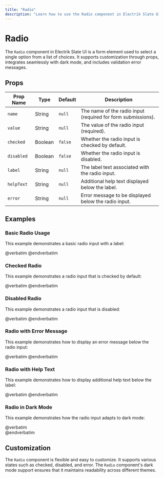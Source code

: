 ```yaml
---
title: "Radio"
description: "Learn how to use the Radio component in Electrik Slate UI"
---
```


# Radio

The `Radio` component in Electrik Slate UI is a form element used to select a single option from a list of choices. It supports customization through props, integrates seamlessly with dark mode, and includes validation error messages.

## Props

| Prop Name  | Type    | Default | Description                                                                                          |
|------------|---------|---------|------------------------------------------------------------------------------------------------------|
| `name`     | String  | `null`  | The name of the radio input (required for form submissions).                                          |
| `value`    | String  | `null`  | The value of the radio input (required).                                                              |
| `checked`  | Boolean | `false` | Whether the radio input is checked by default.                                                        |
| `disabled` | Boolean | `false` | Whether the radio input is disabled.                                                                  |
| `label`    | String  | `null`  | The label text associated with the radio input.                                                       |
| `helpText` | String  | `null`  | Additional help text displayed below the label.                                                       |
| `error`    | String  | `null`  | Error message to be displayed below the radio input.                                                  |

## Examples

### Basic Radio Usage

This example demonstrates a basic radio input with a label:

<x-code-preview>
@verbatim
<!-- Basic Radio Input -->
<x-slate::radio name="example[]" value="option1" label="Option 1" />
<x-slate::radio name="example[]" value="option2" label="Option 2" help-text="Select option 2 for 2nd action" />
@endverbatim
</x-code-preview>

### Checked Radio

This example demonstrates a radio input that is checked by default:

<x-code-preview>
@verbatim
<!-- Checked Radio Input -->
<x-slate::radio name="example" value="option2" label="Option 2" checked />
@endverbatim
</x-code-preview>

### Disabled Radio

This example demonstrates a radio input that is disabled:

<x-code-preview>
@verbatim
<!-- Disabled Radio Input -->
<x-slate::radio name="example" value="option3" label="Option 3" disabled />
@endverbatim
</x-code-preview>

### Radio with Error Message

This example demonstrates how to display an error message below the radio input:

<x-code-preview>
@verbatim
<!-- Radio Input with Error Message -->
<x-slate::radio 
    name="example" 
    value="option4" 
    label="Option 4" 
    error="You must select an option." 
/>
@endverbatim
</x-code-preview>

### Radio with Help Text

This example demonstrates how to display additional help text below the label:

<x-code-preview>
@verbatim
<!-- Radio Input with Help Text -->
<x-slate::radio 
    name="example" 
    value="option5" 
    label="Option 5" 
    helpText="This is additional information about the option." 
/>
@endverbatim
</x-code-preview>

### Radio in Dark Mode

This example demonstrates how the radio input adapts to dark mode:

<x-code-preview>
@verbatim
<!-- Radio Input in Dark Mode -->
<div class="dark">
    <x-slate::radio name="example" value="option6" label="Option 6" />
</div>
@endverbatim
</x-code-preview>

## Customization

The `Radio` component is flexible and easy to customize. It supports various states such as checked, disabled, and error. The `Radio` component's dark mode support ensures that it maintains readability across different themes.
